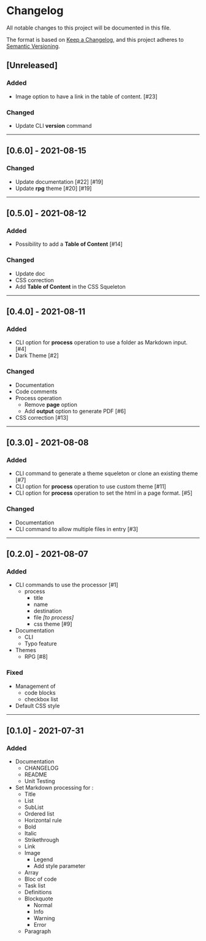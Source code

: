 # Changelog
All notable changes to this project will be documented in this file.

The format is based on [Keep a Changelog](https://keepachangelog.com/en/1.0.0/),
and this project adheres to [Semantic Versioning](https://semver.org/spec/v2.0.0.html).

## [Unreleased]
### Added
- Image option to have a link in the table of content. [#23]

### Changed
- Update CLI **version** command 

---

## [0.6.0] - 2021-08-15
### Changed
- Update documentation [#22] [#19]
- Update **rpg** theme [#20] [#19]

---

## [0.5.0] - 2021-08-12
### Added
- Possibility to add a **Table of Content** [#14]

### Changed
- Update doc
- CSS correction 
- Add **Table of Content** in the CSS Squeleton

---

## [0.4.0] - 2021-08-11
### Added 
- CLI option for **process** operation to use a folder as Markdown input. [#4]
- Dark Theme [#2]

### Changed
- Documentation
- Code comments
- Process operation 
    - Remove **page** option
    - Add **output** option to generate PDF [#6]
- CSS correction [#13]

---

## [0.3.0] - 2021-08-08
### Added
- CLI command to generate a theme squeleton or clone an existing theme [#7]
- CLI option for **process** operation to use custom theme [#11]
- CLI option for **process** operation to set the html in a page format. [#5]

### Changed
- Documentation
- CLI command to allow multiple files in entry [#3]

---

## [0.2.0] - 2021-08-07
### Added
- CLI commands to use the processor [#1]
    - process
        - title
        - name
        - destination
        - file *[to process]*
        - css theme [#9]
- Documentation
    - CLI
    - Typo feature
- Themes
    - RPG [#8]
        
### Fixed
- Management of
    - code blocks
    - checkbox list
- Default CSS style

---

## [0.1.0] - 2021-07-31
### Added
- Documentation
    - CHANGELOG
    - README
    - Unit Testing
- Set Markdown processing for :
    - Title
    - List
    - SubList
    - Ordered list
    - Horizontal rule
    - Bold
    - Italic
    - Strikethrough
    - Link
    - Image
        - Legend
        - Add style parameter
    - Array
    - Bloc of code
    - Task list
    - Definitions
    - Blockquote
        - Normal
        - Info
        - Warning
        - Error 
    - Paragraph
